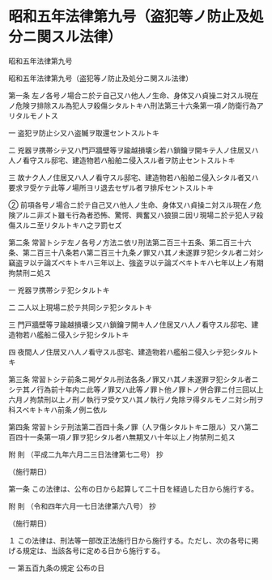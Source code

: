 # 昭和五年法律第九号（盗犯等ノ防止及処分ニ関スル法律）

昭和五年法律第九号

昭和五年法律第九号（盗犯等ノ防止及処分ニ関スル法律）

第一条 左ノ各号ノ場合ニ於テ自己又ハ他人ノ生命、身体又ハ貞操ニ対スル現在ノ危険ヲ排除スル為犯人ヲ殺傷シタルトキハ刑法第三十六条第一項ノ防衛行為アリタルモノトス

一 盗犯ヲ防止シ又ハ盗贓ヲ取還セントスルトキ

二 兇器ヲ携帯シテ又ハ門戸牆壁等ヲ踰越損壊シ若ハ鎖鑰ヲ開キテ人ノ住居又ハ人ノ看守スル邸宅、建造物若ハ船舶ニ侵入スル者ヲ防止セントスルトキ

三 故ナク人ノ住居又ハ人ノ看守スル邸宅、建造物若ハ船舶ニ侵入シタル者又ハ要求ヲ受ケテ此等ノ場所ヨリ退去セザル者ヲ排斥セントスルトキ

② 前項各号ノ場合ニ於テ自己又ハ他人ノ生命、身体又ハ貞操ニ対スル現在ノ危険アルニ非ズト雖モ行為者恐怖、驚愕、興奮又ハ狼狽ニ因リ現場ニ於テ犯人ヲ殺傷スルニ至リタルトキハ之ヲ罰セズ

第二条 常習トシテ左ノ各号ノ方法ニ依リ刑法第二百三十五条、第二百三十六条、第二百三十八条若ハ第二百三十九条ノ罪又ハ其ノ未遂罪ヲ犯シタル者ニ対シ竊盗ヲ以テ論ズベキトキハ三年以上、強盗ヲ以テ論ズベキトキハ七年以上ノ有期拘禁刑ニ処ス

一 兇器ヲ携帯シテ犯シタルトキ

二 二人以上現場ニ於テ共同シテ犯シタルトキ

三 門戸牆壁等ヲ踰越損壊シ又ハ鎖鑰ヲ開キ人ノ住居又ハ人ノ看守スル邸宅、建造物若ハ艦船ニ侵入シテ犯シタルトキ

四 夜間人ノ住居又ハ人ノ看守スル邸宅、建造物若ハ艦船ニ侵入シテ犯シタルトキ

第三条 常習トシテ前条ニ掲ゲタル刑法各条ノ罪又ハ其ノ未遂罪ヲ犯シタル者ニシテ其ノ行為前十年内ニ此等ノ罪又ハ此等ノ罪ト他ノ罪トノ併合罪ニ付三回以上六月ノ拘禁刑以上ノ刑ノ執行ヲ受ケ又ハ其ノ執行ノ免除ヲ得タルモノニ対シ刑ヲ科スベキトキハ前条ノ例ニ依ル

第四条 常習トシテ刑法第二百四十条ノ罪（人ヲ傷シタルトキニ限ル）又ハ第二百四十一条第一項ノ罪ヲ犯シタル者ハ無期又ハ十年以上ノ拘禁刑ニ処ス

附 則 （平成二九年六月二三日法律第七二号） 抄

（施行期日）

第一条 この法律は、公布の日から起算して二十日を経過した日から施行する。

附 則 （令和四年六月一七日法律第六八号） 抄

（施行期日）

１ この法律は、刑法等一部改正法施行日から施行する。ただし、次の各号に掲げる規定は、当該各号に定める日から施行する。

一 第五百九条の規定 公布の日
